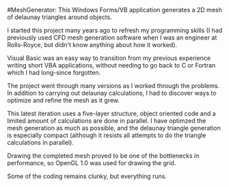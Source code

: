 #MeshGenerator:
This Windows Forms/VB application generates a 2D mesh of delaunay triangles around objects.

I started this project many years ago to refresh my programming skills (I had previously used CFD mesh generation software
when I was an engineer at Rolls-Royce, but didn't know anything about how it worked).

Visual Basic was an easy way to transition from my previous experience writing short VBA applications, without needing to go back to
C or Fortran which I had long-since forgotten.

The project went through many versions as I worked through the problems. In addition to carrying out delaunay calculations, I had to discover ways to optimize
and refine the mesh as it grew.

This latest iteration uses a five-layer structure, object oriented code and a limited amount of calculations are done in parallel.
I have optimzed the mesh generation as much as possible, and the delaunay triangle
generation is especially compact (although it resists all attempts to do the triangle calculations in parallel).

Drawing the completed mesh proved to be one of the bottlenecks in performance, so OpenGL 1.0 was used for drawing the grid.

Some of the coding remains clunky, but everything runs.
